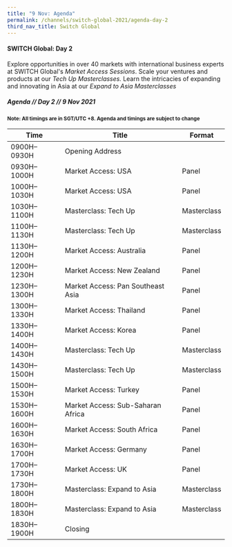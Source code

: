 ```yaml
---
title: "9 Nov: Agenda"
permalink: /channels/switch-global-2021/agenda-day-2
third_nav_title: Switch Global
---
```


#### SWITCH Global: Day 2
Explore opportunities in over 40 markets with international business experts at SWITCH Global's *Market Access Sessions*. Scale your ventures and products at our *Tech Up Masterclasses.* Learn the intricacies of expanding and innovating in Asia at our *Expand to Asia Masterclasses*


##### Agenda // Day 2 // 9 Nov 2021
<sub>**Note: All timings are in SGT/UTC +8. Agenda and timings are subject to change**</sub>

| Time | Title | Format |
| -------- | -------- | -------- |
| 0900H–0930H     | Opening Address   |      |
| 0930H–1000H     | Market Access: USA     | Panel     |
| 1000H–1030H     | Market Access: USA     | Panel     |
| 1030H–1100H     | Masterclass: Tech Up    | Masterclass    |
| 1100H–1130H     | Masterclass: Tech Up     | Masterclass   |
| 1130H–1200H     | Market Access: Australia       | Panel     |
| 1200H–1230H     | Market Access: New Zealand    | Panel     |
| 1230H–1300H     | Market Access: Pan Southeast Asia     | Panel     |
| 1300H–1330H     | Market Access: Thailand    | Panel     |
| 1330H–1400H     | Market Access: Korea   | Panel     |
| 1400H–1430H     | Masterclass: Tech Up   | Masterclass     |
| 1430H–1500H     | Masterclass: Tech Up   | Masterclass     |
| 1500H–1530H     | Market Access: Turkey   | Panel     |
| 1530H–1600H     | Market Access: Sub-Saharan Africa   | Panel     |
| 1600H–1630H     | Market Access: South Africa   | Panel     |
| 1630H–1700H     | Market Access: Germany   | Panel     |
| 1700H–1730H     | Market Access: UK   | Panel     |
| 1730H–1800H     | Masterclass: Expand to Asia   | Masterclass     |
| 1800H–1830H     | Masterclass: Expand to Asia   | Masterclass     |
| 1830H–1900H     | Closing   |      |
